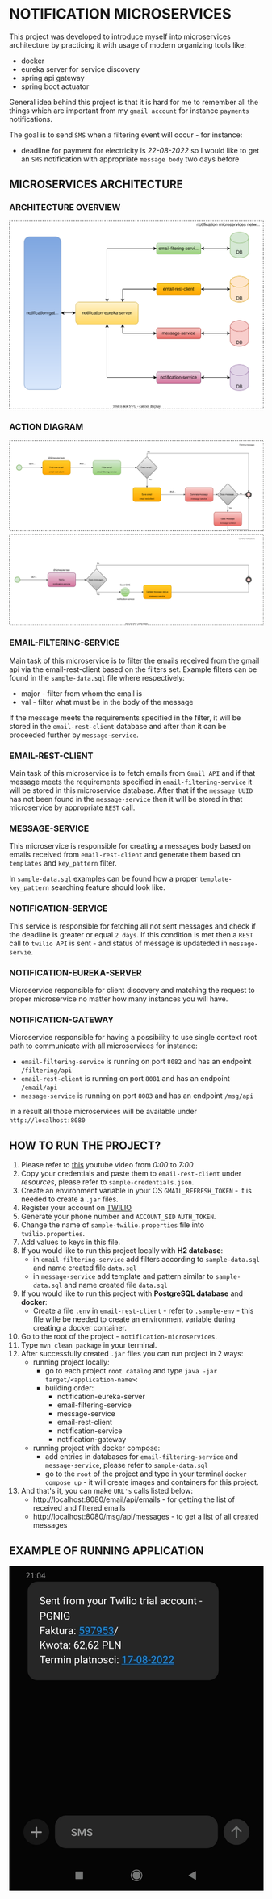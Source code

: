 # NOTIFICATION MICROSERVICES

This project was developed to introduce myself into microservices architecture by practicing 
it with usage of modern organizing tools like:
* docker
* eureka server for service discovery
* spring api gateway
* spring boot actuator


General idea behind this project is that it is hard for me to remember all the things which
are important from my `gmail account` for instance `payments` notifications.

The goal is to send `SMS` when a filtering event will occur - for instance:
* deadline for payment for electricity is *22-08-2022* so I would like to get an `SMS` notification 
with appropriate `message body` two days before

## MICROSERVICES ARCHITECTURE

### ARCHITECTURE OVERVIEW

![architecture overview](https://github.com/konopkagrzegorz/notification-microservices/blob/master/notification-microservices-overview.svg)

### ACTION DIAGRAM

![action diagram](https://github.com/konopkagrzegorz/notification-microservices/blob/master/action-diagram.svg)

### EMAIL-FILTERING-SERVICE
Main task of this microservice is to filter the emails received from the gmail api via the email-rest-client 
based on the filters set. Example filters can be found in the `sample-data.sql` file where respectively:
* major - filter from whom the email is
* val - filter what must be in the body of the message

If the message meets the requirements specified in the filter, it will be stored in the `email-rest-client` 
database and after than it can be proceeded further by `message-service`.

### EMAIL-REST-CLIENT
Main task of this microservice is to fetch emails from `Gmail API` and if that message meets the requirements 
specified in `email-filtering-service` it will be stored in this microservice database. After that if the `message UUID` 
has not been found in the `message-service` then it will be stored in that microservice by appropriate `REST` call.

### MESSAGE-SERVICE
This microservice is responsible for creating a messages body based on emails received from `email-rest-client` and 
generate them based on `templates` and `key_pattern` filter.

In `sample-data.sql` examples can be found how a proper `template-key_pattern` searching feature should look like.

### NOTIFICATION-SERVICE
This service is responsible for fetching all not sent messages and check if the deadline is greater or equal `2 days`.
If this condition is met then a `REST` call to `twilio API` is sent - and status of message is updateded in `message-servie`.

### NOTIFICATION-EUREKA-SERVER
Microservice responsible for client discovery and matching the request to proper microservice no matter how many instances
you will have.

### NOTIFICATION-GATEWAY
Microservice responsible for having a possibility to use single context root path to communicate with all microservices
for instance:
* `email-filtering-service` is running on port `8082` and has an endpoint `/filtering/api`
* `email-rest-client` is running on port `8081` and has an endpoint `/email/api`
* `message-service` is running on port `8083` and has an endpoint `/msg/api`

In a result all those microservices will be available under `http://localhost:8080`

## HOW TO RUN THE PROJECT?
1. Please refer to [this](https://www.youtube.com/watch?v=-rcRf7yswfM) youtube video from *0:00* to *7:00*
2. Copy your credentials and paste them to `email-rest-client` under *resources*, please refer to `sample-credentials.json`.
3. Create an environment variable in your OS `GMAIL_REFRESH_TOKEN` - it is needed to create a `.jar` files.
4. Register your account on [TWILIO](https://www.twilio.com)
5. Generate your phone number and `ACCOUNT_SID` `AUTH_TOKEN`.
6. Change the name of `sample-twilio.properties` file into `twilio.properties`.
7. Add values to keys in this file.
8. If you would like to run this project locally with **H2 database**:
   * in `email-filtering-service` add filters according to `sample-data.sql` and name created file `data.sql` 
   * in `message-service` add template and pattern similar to `sample-data.sql` and name created file `data.sql`
9. If you would like to run this project with **PostgreSQL database** and **docker**:
   * Create a file `.env` in `email-rest-client` - refer to `.sample-env` - this file wille be needed to create an environment 
   variable during creating a docker container. 
10. Go to the root of the project - `notification-microservices`. 
11. Type `mvn clean package` in your terminal. 
12. After successfully created `.jar` files you can run project in 2 ways:
    * running project locally:
      * go to each project `root catalog` and type `java -jar target/<application-name>`:
      * building order:
        * notification-eureka-server
        * email-filtering-service
        * message-service
        * email-rest-client
        * notification-service
        * notification-gateway
    * running project with docker compose:
      * add entries in databases for `email-filtering-service` and `message-service`, please refer to `sample-data.sql` 
      * go to the `root` of the project and type in your terminal `docker compose up` - it will create images 
and containers for this project. 
13. And that's it, you can make `URL's` calls listed below:
     * http://localhost:8080/email/api/emails - for getting the list of received and filtered emails
     * http://localhost:8080/msg/api/messages - to get a list of all created messages

## EXAMPLE OF RUNNING APPLICATION

![sample-notification](https://github.com/konopkagrzegorz/notification-microservices/blob/master/sample-notification.png)
